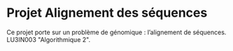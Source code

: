 # Projet Alignement des séquences
Ce projet porte sur un problème de génomique : l’alignement de séquences.
LU3IN003 "Algorithmique 2".
